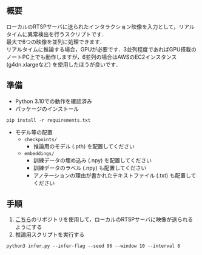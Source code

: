 ## 概要

ローカルのRTSPサーバに送られたインタラクション映像を入力として，リアルタイムに異常検出を行うスクリプトです．<br>
最大で6つの映像を並列に処理できます．<br>
リアルタイムに推論する場合，GPUが必要です．3並列程度であればGPU搭載のノートPC上でも動作しますが，6並列の場合はAWSのEC2インスタンス (g4dn.xlargeなど) を使用したほうが良いです．

## 準備
- Python 3.10での動作を確認済み
- パッケージのインストール
```
pip install -r requirements.txt
```

- モデル等の配置
  - `checkpoints/`
    - 推論用のモデル (.pth) を配置してください
  - `embeddings/`
    - 訓練データの埋め込み (.npy) を配置してください
    - 訓練データのラベル (.npy) も配置してください
    - アノテーションの理由が書かれたテキストファイル (.txt) も配置してください

## 手順

1. [こちら](https://github.com/m0chi1216/interaction_video_server)のリポジトリを使用して，ローカルのRTSPサーバに映像が送られるようにする
2. 推論用スクリプトを実行する
```
python3 infer.py --infer-flag --seed 96 --window 10 --interval 8
```

